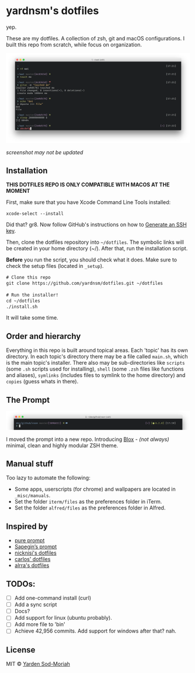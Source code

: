 # yardnsm's dotfiles

yep.

These are my dotfiles. A collection of zsh, git and macOS configurations. I built this repo from scratch, while focus on organization.

![](https://raw.githubusercontent.com/yardnsm/dotfiles/master/_misc/media/terminal.png)

*screenshot may not be updated*

## Installation

**THIS DOTFILES REPO IS ONLY COMPATIBLE WITH MACOS AT THE MOMENT**

First, make sure that you have Xcode Command Line Tools installed:

```console
xcode-select --install
```

Did that? gr8. Now follow GitHub's instructions on how to [Generate an SSH key](https://help.github.com/articles/generating-an-ssh-key/).

Then, clone the dotfiles repository into `~/dotfiles`. The symbolic links will be created in your home directory (~/).
After that, run the installation script.

**Before** you run the script, you should check what it does. Make sure to check the setup files (located in `_setup`).

```console
# Clone this repo
git clone https://github.com/yardnsm/dotfiles.git ~/dotfiles

# Run the installer!
cd ~/dotfiles
./install.sh
```

It will take some time.

## Order and hierarchy

Everything in this repo is built around topical areas. Each 'topic' has its own directory. In each topic's directory there may be a file called `main.sh`, which is the main topic's installer. There also may be sub-directories like `scripts` (some `.sh` scripts used for installing), `shell` (some `.zsh` files like functions and aliases), `symlinks` (includes files to symlink to the home directory) and `copies` (guess whats in there).

## The Prompt

![](https://raw.githubusercontent.com/yardnsm/dotfiles/master/_misc/media/terminal-sliced.png)

I moved the prompt into a new repo. Introducing [Blox](https://github.com/yardnsm/blox-zsh-theme) - *(not always)* minimal, clean and highly modular ZSH theme.

## Manual stuff

Too lazy to automate the following:

- Some apps, userscripts (for chrome) and wallpapers are located in `_misc/manuals`.
- Set the folder `iterm/files` as the preferences folder in iTerm.
- Set the folder `alfred/files` as the preferences folder in Alfred.

## Inspired by

- [pure prompt](https://github.com/sindresorhus/pure)
- [Sapegin’s prompt](https://github.com/sapegin/dotfiles)
- [nicknisi's dotfiles](https://github.com/nicknisi/dotfiles)
- [carlos' dotfiles](https://github.com/caarlos0/dotfiles)
- [alrra's dotfiles](https://github.com/alrra/dotfiles)

## TODOs:

- [ ] Add one-command install (curl)
- [ ] Add a sync script
- [ ] Docs?
- [ ] Add support for linux (ubuntu probably).
- [ ] Add more file to 'bin'
- [ ] Achieve 42,956 commits. Add support for windows after that? nah.

## License

MIT © [Yarden Sod-Moriah](http://yardnsm.net/)
